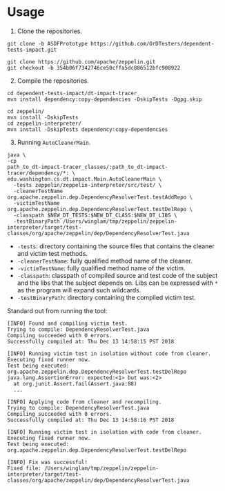 # Usage

1. Clone the repositories.

```
git clone -b ASDFPrototype https://github.com/OrDTesters/dependent-tests-impact.git
```

```
git clone https://github.com/apache/zeppelin.git
git checkout -b 354b06f7342746ce50cffa5dc886512bfc908922
```

2. Compile the repositories.

```
cd dependent-tests-impact/dt-impact-tracer
mvn install dependency:copy-dependencies -DskipTests -Dgpg.skip
```

```
cd zeppelin/
mvn install -DskipTests
cd zeppelin-interpreter/
mvn install -DskipTests dependency:copy-dependencies
```

3. Running `AutoCleanerMain`. 

```
java \
-cp 
path_to_dt-impact-tracer_classes/:path_to_dt-impact-tracer/dependency/*: \
edu.washington.cs.dt.impact.Main.AutoCleanerMain \
  -tests zeppelin/zeppelin-interpreter/src/test/ \
  -cleanerTestName org.apache.zeppelin.dep.DependencyResolverTest.testAddRepo \
  -victimTestName org.apache.zeppelin.dep.DependencyResolverTest.testDelRepo \ 
  -classpath $NEW_DT_TESTS:$NEW_DT_CLASS:$NEW_DT_LIBS \
  -testBinaryPath /Users/winglam/tmp/zeppelin/zeppelin-interpreter/target/test-classes/org/apache/zeppelin/dep/DependencyResolverTest.java
```

+ ```-tests```: directory containing the source files that contains the cleaner and victim test methods.
+ ```-cleanerTestName```: fully qualified method name of the cleaner.
+ ```-victimTestName```: fully qualified method name of the victim.
+ ```-classpath```: classpath of compiled source and test code of the subject and the libs that the subject depends on. Libs can be expressed with `*` as the program will expand such wildcards.
+ ```-testBinaryPath```: directory containing the compiled victim test.


Standard out from running the tool:

```
[INFO] Found and compiling victim test.
Trying to compile: DependencyResolverTest.java
Compiling succeeded with 0 errors.
Successfully compiled at: Thu Dec 13 14:58:15 PST 2018

[INFO] Running victim test in isolation without code from cleaner.
Executing fixed runner now.
Test being executed: org.apache.zeppelin.dep.DependencyResolverTest.testDelRepo
java.lang.AssertionError: expected:<1> but was:<2>
  at org.junit.Assert.fail(Assert.java:88)
  ...

[INFO] Applying code from cleaner and recompiling.
Trying to compile: DependencyResolverTest.java
Compiling succeeded with 0 errors.
Successfully compiled at: Thu Dec 13 14:58:16 PST 2018

[INFO] Running victim test in isolation with code from cleaner.
Executing fixed runner now.
Test being executed: org.apache.zeppelin.dep.DependencyResolverTest.testDelRepo

[INFO] Fix was successful! 
Fixed file: /Users/winglam/tmp/zeppelin/zeppelin-interpreter/target/test-classes/org/apache/zeppelin/dep/DependencyResolverTest.java
```